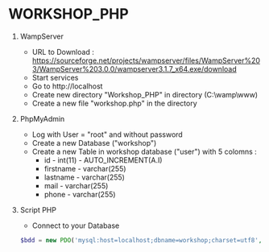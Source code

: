 # WORKSHOP_PHP

1. WampServer
    - URL to Download : https://sourceforge.net/projects/wampserver/files/WampServer%203/WampServer%203.0.0/wampserver3.1.7_x64.exe/download
    - Start services 
    - Go to http://localhost
    - Create new directory "Workshop_PHP" in directory (C:\wamp\www)
    - Create a new file "workshop.php" in the directory
    
2. PhpMyAdmin
    - Log with User = "root" and without password
    - Create a new Database ("workshop")
    - Create a new Table in workshop database ("user") with 5 colomns : 
        - id        - int(11)       - AUTO_INCREMENT(A.I)
        - firstname - varchar(255)
        - lastname  - varchar(255)
        - mail      - varchar(255)
        - phone     - varchar(255)

3. Script PHP
    - Connect to your Database 
    ```php
    $bdd = new PDO('mysql:host=localhost;dbname=workshop;charset=utf8', 'root', '');
    ```

     

